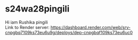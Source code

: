 # s24wa28pingili
Hi iam Rushika pingili
<br>
Link to Render server: <https://dashboard.render.com/web/srv-cnpgbq7109ks73eu6u9g/deploys/dep-cnpgbqf109ks73eu6uc0>
